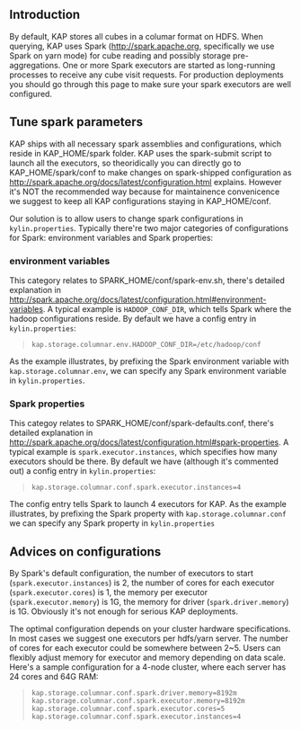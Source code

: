 ## Introduction
By default, KAP stores all cubes in a columar format on HDFS. When querying, KAP uses Spark (http://spark.apache.org, specifically we use Spark on yarn mode) for cube reading and possibly storage pre-aggregations.  One or more Spark executors are started as long-running processes to receive any cube visit requests. For production deployments you should go through this page to make sure your spark executors are well configured.

## Tune spark parameters

KAP ships with all necessary spark assemblies and configurations, which reside in KAP_HOME/spark folder. KAP uses the spark-submit script to launch all the executors, so theoridically you can directly go to KAP_HOME/spark/conf to make changes on spark-shipped configuration as http://spark.apache.org/docs/latest/configuration.html explains. However it's NOT the recommended way because for maintainence convenicence we suggest to keep all KAP configurations staying in KAP_HOME/conf. 

Our solution is to allow users to change spark configurations in `kylin.properties`.  Typically there're two major categories of configurations for Spark: environment variables and  Spark properties:

### environment variables

This category relates to SPARK_HOME/conf/spark-env.sh, there's detailed explanation in http://spark.apache.org/docs/latest/configuration.html#environment-variables. A typical example is `HADOOP_CONF_DIR`, which tells Spark where the hadoop configurations reside. By default we have a config entry in `kylin.properties`:

> ```
> kap.storage.columnar.env.HADOOP_CONF_DIR=/etc/hadoop/conf
> ```

As the example illustrates, by prefixing the Spark environment variable with `kap.storage.columnar.env`, we can specify any Spark environment variable in `kylin.properties`.

### Spark properties

This categoy relates to SPARK_HOME/conf/spark-defaults.conf, there's detailed explanation in http://spark.apache.org/docs/latest/configuration.html#spark-properties. A typical example is `spark.executor.instances`, which specifies how many executors should be there. By default we have (although it's commented out) a config entry in `kylin.properties`:

> ```
> kap.storage.columnar.conf.spark.executor.instances=4
> ```

The config entry tells Spark to launch 4 executors for KAP. As the example illustrates, by prefixing the Spark property with `kap.storage.columnar.conf` we can specify any Spark property in `kylin.properties`

## Advices on configurations

By Spark's default configuration, the number of executors to start (`spark.executor.instances`) is 2, the number of cores for each executor (`spark.executor.cores`) is 1, the memory per executor (`spark.executor.memory`) is 1G, the memory for driver (`spark.driver.memory`) is 1G. Obviously it's not enough for serious KAP deployments. 

The optimal configuration depends on your cluster hardware specifications. In most cases we suggest one executors per hdfs/yarn server. The number of cores for each executor could be somewhere between 2~5. Users can flexibly adjust memory for executor and memory depending on data scale. Here's a sample configuration for a 4-node cluster, where each server has 24 cores and 64G RAM:

> ```
> kap.storage.columnar.conf.spark.driver.memory=8192m
> kap.storage.columnar.conf.spark.executor.memory=8192m
> kap.storage.columnar.conf.spark.executor.cores=5
> kap.storage.columnar.conf.spark.executor.instances=4
> ```

